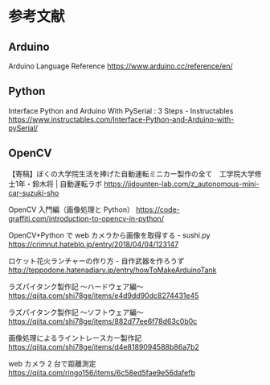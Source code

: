 # 参考文献

## Arduino

Arduino Language Reference
https://www.arduino.cc/reference/en/

## Python

Interface Python and Arduino With PySerial : 3 Steps - Instructables
https://www.instructables.com/Interface-Python-and-Arduino-with-pySerial/

## OpenCV

【寄稿】ぼくの大学院生活を捧げた自動運転ミニカー製作の全て　工学院大学修士1年・鈴木将 | 自動運転ラボ
https://jidounten-lab.com/z_autonomous-mini-car-suzuki-sho

OpenCV 入門編（画像処理と Python）
https://code-graffiti.com/introduction-to-opencv-in-python/

OpenCV+Python で web カメラから画像を取得する - sushi.py
https://crimnut.hateblo.jp/entry/2018/04/04/123147

ロケット花火ランチャーの作り方 - 自作武器を作ろうず
http://teppodone.hatenadiary.jp/entry/howToMakeArduinoTank

ラズパイタンク製作記 〜ハードウェア編〜
https://qiita.com/shi78ge/items/e4d9dd90dc8274431e45

ラズパイタンク製作記 〜ソフトウェア編〜
https://qiita.com/shi78ge/items/882d77ee6f78d63c0b0c

画像処理によるライントレースカー製作記
https://qiita.com/shi78ge/items/d4e8189094588b86a7b2

web カメラ 2 台で距離測定
https://qiita.com/ringo156/items/6c58ed5fae9e56dafefb
